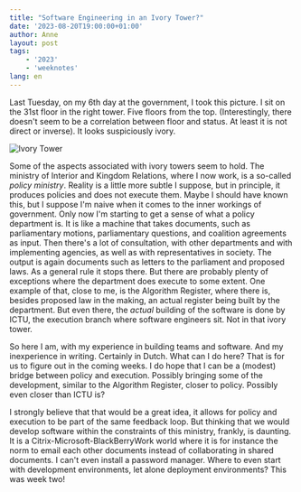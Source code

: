 ```yaml
---
title: "Software Engineering in an Ivory Tower?"
date: '2023-08-20T19:00:00+01:00'
author: Anne
layout: post
tags:
    - '2023'
    - 'weeknotes'
lang: en
---
```


Last Tuesday, on my 6th day at the government, I took this picture. I sit on the 31st floor in the right tower. Five floors from the top. (Interestingly, there doesn't seem to be a correlation between floor and status. At least it is not direct or inverse). It looks suspiciously ivory.

![Ivory Tower](/assets/IMG_20230815_082526964.jpg)

Some of the aspects associated with ivory towers seem to hold. The ministry of Interior and Kingdom Relations, where I now work, is a so-called _policy ministry_. Reality is a little more subtle I suppose, but in principle, it produces policies and does not execute them. Maybe I should have known this, but I suppose I'm naive when it comes to the inner workings of government. Only now I'm starting to get a sense of what a policy department is. It is like a machine that takes documents, such as parliamentary motions, parliamentary questions, and coalition agreements as input. Then there's a lot of consultation, with other departments and with implementing agencies, as well as with representatives in society. The output is again documents such as letters to the parliament and proposed laws. As a general rule it stops there. But there are probably plenty of exceptions where the department does execute to some extent. One example of that, close to me, is the Algorithm Register, where there is, besides proposed law in the making, an actual register being built by the department. But even there, the _actual_ building of the software is done by ICTU, the execution branch where software engineers sit. Not in that ivory tower.

So here I am, with my experience in building teams and software. And my inexperience in writing. Certainly in Dutch. What can I do here? That is for us to figure out in the coming weeks. I do hope that I can be a (modest) bridge between policy and execution. Possibly bringing some of the development, similar to the Algorithm Register, closer to policy. Possibly even closer than ICTU is?

I strongly believe that that would be a great idea, it allows for policy and execution to be part of the same feedback loop. But thinking that we would  develop software within the constraints of this ministry, frankly, is daunting. It is a Citrix-Microsoft-BlackBerryWork world where it is for instance the norm to email each other documents instead of collaborating in shared documents. I can't even install a password manager. Where to even start with development environments, let alone deployment environments? This was week two!
